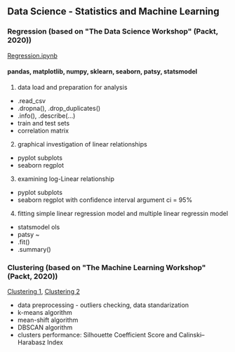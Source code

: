 ## Data Science - Statistics and Machine Learning

### Regression (based on "The Data Science Workshop" (Packt, 2020))
[Regression.ipynb](https://github.com/psrozek/data-science/blob/main/Regression.ipynb)

#### pandas, matplotlib, numpy, sklearn, seaborn, patsy, statsmodel

1. data load and preparation for analysis
  * .read_csv
  * .dropna(), .drop_duplicates()
  * .info(), .describe(...)
  * train and test sets
  * correlation matrix

2. graphical investigation of linear relationships
  * pyplot subplots
  * seaborn regplot

3. examining log-Linear relationship
  * pyplot subplots
  * seaborn regplot with confidence interval argument ci = 95%

4. fitting simple linear regression model and multiple linear regressin model
  * statsmodel ols
  * patsy ~
  * .fit()
  * .summary()

### Clustering (based on "The Machine Learning Workshop" (Packt, 2020))

[Clustering 1](https://github.com/psrozek/data-science/blob/main/clustering1.ipynb), [Clustering 2](https://github.com/psrozek/data-science/blob/main/clustering2.ipynb)
  * data preprocessing - outliers checking, data standarization
  * k-means algorithm
  * mean-shift algorithm
  * DBSCAN algorithm
  * clusters performance: Silhouette Coefficient Score and Calinski–Harabasz Index



